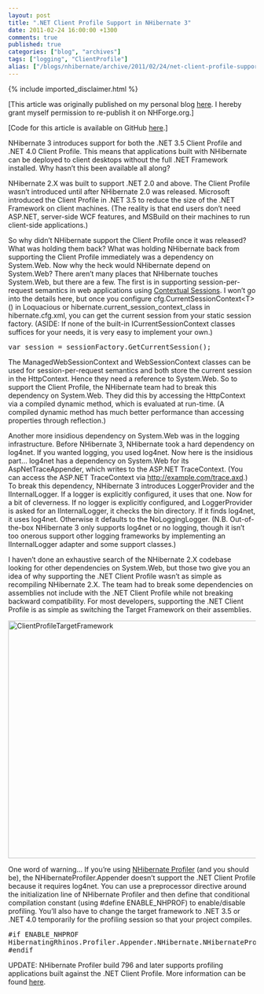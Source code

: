 ```yaml
---
layout: post
title: ".NET Client Profile Support in NHibernate 3"
date: 2011-02-24 16:00:00 +1300
comments: true
published: true
categories: ["blog", "archives"]
tags: ["logging", "ClientProfile"]
alias: ["/blogs/nhibernate/archive/2011/02/24/net-client-profile-support-in-nhibernate-3.aspx"]
---
```

<!-- more -->
{% include imported_disclaimer.html %}
<p>[This article was originally published on my personal blog <a href="http://jameskovacs.com/2011/02/24/net-client-profile-support-in-nhibernate-3/">here</a>. I hereby grant myself permission to re-publish it on NHForge.org.]</p>  <p>[Code for this article is available on GitHub <a href="https://github.com/JamesKovacs/NH3Features/tree/04-ClientProfileSupport">here</a>.]</p>  <p>NHibernate 3 introduces support for both the .NET 3.5 Client Profile and .NET 4.0 Client Profile. This means that applications built with NHibernate can be deployed to client desktops without the full .NET Framework installed. Why hasn’t this been available all along?</p>  <p>NHibernate 2.X was built to support .NET 2.0 and above. The Client Profile wasn’t introduced until after NHibernate 2.0 was released. Microsoft introduced the Client Profile in .NET 3.5 to reduce the size of the .NET Framework on client machines. (The reality is that end users don’t need ASP.NET, server-side WCF features, and MSBuild on their machines to run client-side applications.)</p>  <p>So why didn’t NHibernate support the Client Profile once it was released? What was holding them back? What was holding NHibernate back from supporting the Client Profile immediately was a dependency on System.Web. Now why the heck would NHibernate depend on System.Web? There aren’t many places that NHibernate touches System.Web, but there are a few. The first is in supporting session-per-request semantics in web applications using <a href="/doc/nh/en/index.html#architecture-current-session">Contextual Sessions</a>. I won’t go into the details here, but once you configure cfg.CurrentSessionContext&lt;T&gt;() in Loquacious or hibernate.current_session_context_class in hibernate.cfg.xml, you can get the current session from your static session factory. (ASIDE: If none of the built-in ICurrentSessionContext classes suffices for your needs, it is very easy to implement your own.)</p>  <pre class="brush: csharp;">var session = sessionFactory.GetCurrentSession();</pre>

<p>The ManagedWebSessionContext and WebSessionContext classes can be used for session-per-request semantics and both store the current session in the HttpContext. Hence they need a reference to System.Web. So to support the Client Profile, the NHibernate team had to break this dependency on System.Web. They did this by accessing the HttpContext via a compiled dynamic method, which is evaluated at run-time. (A compiled dynamic method has much better performance than accessing properties through reflection.)</p>

<p>Another more insidious dependency on System.Web was in the logging infrastructure. Before NHibernate 3, NHibernate took a hard dependency on log4net. If you wanted logging, you used log4net. Now here is the insidious part… log4net has a dependency on System.Web for its AspNetTraceAppender, which writes to the ASP.NET TraceContext. (You can access the ASP.NET TraceContext via <a href="http://example.com/trace.axd">http://example.com/trace.axd</a>.) To break this dependency, NHibernate 3 introduces LoggerProvider and the IInternalLogger. If a logger is explicitly configured, it uses that one. Now for a bit of cleverness. If no logger is explicitly configured, and LoggerProvider is asked for an IInternalLogger, it checks the bin directory. If it finds log4net, it uses log4net. Otherwise it defaults to the NoLoggingLogger. (N.B. Out-of-the-box NHibernate 3 only supports log4net or no logging, though it isn’t too onerous support other logging frameworks by implementing an IInternalLogger adapter and some support classes.)</p>

<p>I haven’t done an exhaustive search of the NHibernate 2.X codebase looking for other dependencies on System.Web, but those two give you an idea of why supporting the .NET Client Profile wasn’t as simple as recompiling NHibernate 2.X. The team had to break some dependencies on assemblies not include with the .NET Client Profile while not breaking backward compatibility. For most developers, supporting the .NET Client Profile is as simple as switching the Target Framework on their assemblies.</p>

<p><a href="/cfs-file.ashx/__key/CommunityServer.Blogs.Components.WeblogFiles/nhibernate/ClientProfileTargetFramework_5F00_26C98B5A.png"><img style="background-image: none; border-right-width: 0px; padding-left: 0px; padding-right: 0px; display: inline; border-top-width: 0px; border-bottom-width: 0px; border-left-width: 0px; padding-top: 0px" title="ClientProfileTargetFramework" border="0" alt="ClientProfileTargetFramework" src="/cfs-file.ashx/__key/CommunityServer.Blogs.Components.WeblogFiles/nhibernate/ClientProfileTargetFramework_5F00_thumb_5F00_3B6B1273.png" width="637" height="484" /></a></p>

<p>One word of warning… If you’re using <a href="http://nhprof.com">NHibernate Profiler</a> (and you should be), the NHibernateProfiler.Appender doesn’t support the .NET Client Profile because it requires log4net. You can use a preprocessor directive around the initialization line of NHibernate Profiler and then define that conditional compilation constant (using #define ENABLE_NHPROF) to enable/disable profiling. You’ll also have to change the target framework to .NET 3.5 or .NET 4.0 temporarily for the profiling session so that your project compiles.</p>

<pre class="brush: csharp;">#if ENABLE_NHPROF
HibernatingRhinos.Profiler.Appender.NHibernate.NHibernateProfiler.Initialize();
#endif</pre>

<p>UPDATE: NHibernate Profiler build 796 and later supports profiling applications built against the .NET Client Profile. More information can be found <a href="http://groups.google.com/group/nhprof/browse_frm/thread/3d2ff9dc83955156?hl=en">here</a>.</p>
